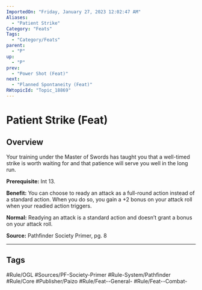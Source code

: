 ```yaml
---
ImportedOn: "Friday, January 27, 2023 12:02:47 AM"
Aliases:
  - "Patient Strike"
Category: "Feats"
Tags:
  - "Category/Feats"
parent:
  - "P"
up:
  - "P"
prev:
  - "Power Shot (Feat)"
next:
  - "Planned Spontaneity (Feat)"
RWtopicId: "Topic_18869"
---
```

# Patient Strike (Feat)
## Overview
Your training under the Master of Swords has taught you that a well-timed strike is worth waiting for and that patience will serve you well in the long run.

**Prerequisite:** Int 13.

**Benefit:** You can choose to ready an attack as a full-round action instead of a standard action. When you do so, you gain a +2 bonus on your attack roll when your readied action triggers.

**Normal:** Readying an attack is a standard action and doesn’t grant a bonus on your attack roll.

**Source:** Pathfinder Society Primer, pg. 8


---
## Tags
#Rule/OGL #Sources/PF-Society-Primer #Rule-System/Pathfinder #Rule/Core #Publisher/Paizo #Rule/Feat--General- #Rule/Feat--Combat-

